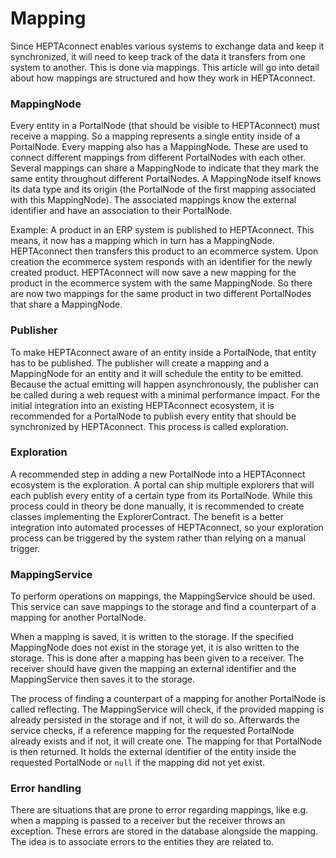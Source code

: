 # Mapping

Since HEPTAconnect enables various systems to exchange data and keep it synchronized, it will need to keep track of the data it transfers from one system to another. This is done via mappings. This article will go into detail about how mappings are structured and how they work in HEPTAconnect.

### MappingNode

Every entity in a PortalNode (that should be visible to HEPTAconnect) must receive a mapping. So a mapping represents a single entity inside of a PortalNode. Every mapping also has a MappingNode. These are used to connect different mappings from different PortalNodes with each other. Several mappings can share a MappingNode to indicate that they mark the same entity throughout different PortalNodes. A MappingNode itself knows its data type and its origin (the PortalNode of the first mapping associated with this MappingNode). The associated mappings know the external identifier and have an association to their PortalNode.

Example: A product in an ERP system is published to HEPTAconnect. This means, it now has a mapping which in turn has a MappingNode. HEPTAconnect then transfers this product to an ecommerce system. Upon creation the ecommerce system responds with an identifier for the newly created product. HEPTAconnect will now save a new mapping for the product in the ecommerce system with the same MappingNode. So there are now two mappings for the same product in two different PortalNodes that share a MappingNode.

### Publisher

To make HEPTAconnect aware of an entity inside a PortalNode, that entity has to be published. The publisher will create a mapping and a MappingNode for an entity and it will schedule the entity to be emitted. Because the actual emitting will happen asynchronously, the publisher can be called during a web request with a minimal performance impact. For the initial integration into an existing HEPTAconnect ecosystem, it is recommended for a PortalNode to publish every entity that should be synchronized by HEPTAconnect. This process is called exploration.

### Exploration

A recommended step in adding a new PortalNode into a HEPTAconnect ecosystem is the exploration. A portal can ship multiple explorers that will each publish every entity of a certain type from its PortalNode. While this process could in theory be done manually, it is recommended to create classes implementing the ExplorerContract. The benefit is a better integration into automated processes of HEPTAconnect, so your exploration process can be triggered by the system rather than relying on a manual trigger.

### MappingService

To perform operations on mappings, the MappingService should be used. This service can save mappings to the storage and find a counterpart of a mapping for another PortalNode.

When a mapping is saved, it is written to the storage. If the specified MappingNode does not exist in the storage yet, it is also written to the storage. This is done after a mapping has been given to a receiver. The receiver should have given the mapping an external identifier and the MappingService then saves it to the storage.

The process of finding a counterpart of a mapping for another PortalNode is called reflecting. The MappingService will check, if the provided mapping is already persisted in the storage and if not, it will do so. Afterwards the service checks, if a reference mapping for the requested PortalNode already exists and if not, it will create one. The mapping for that PortalNode is then returned. It holds the external identifier of the entity inside the requested PortalNode or `null` if the mapping did not yet exist.

### Error handling

There are situations that are prone to error regarding mappings, like e.g. when a mapping is passed to a receiver but the receiver throws an exception. These errors are stored in the database alongside the mapping. The idea is to associate errors to the entities they are related to.
